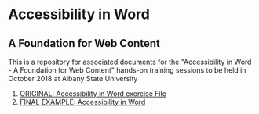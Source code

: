 # Accessibility in Word
## A Foundation for Web Content
This is a repository for associated documents for the "Accessibility in Word - A Foundation for Web Content" hands-on training sessions to be held in October 2018 at Albany State University

1. [ORIGINAL: Accessibility in Word exercise File](../raw/blob/master/docs/Accessibility-in-Word-ORIGINAL.docx)
2. [FINAL EXAMPLE: Accessibility in Word](docs/Accessibility-in-Word-FINAL.docx)
